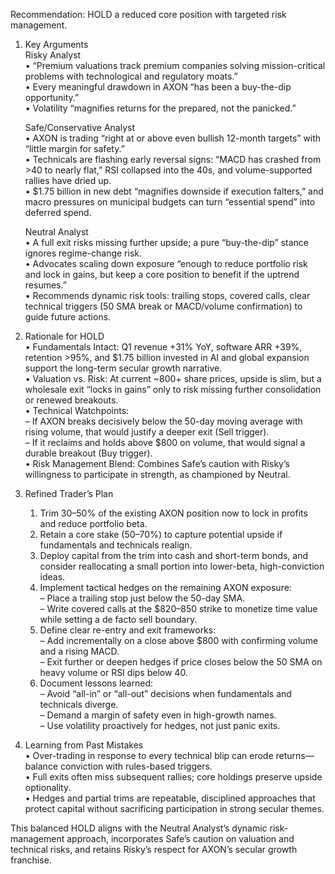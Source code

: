 Recommendation: HOLD a reduced core position with targeted risk management.

1. Key Arguments  
   Risky Analyst  
   • “Premium valuations track premium companies solving mission-critical problems with technological and regulatory moats.”  
   • Every meaningful drawdown in AXON “has been a buy-the-dip opportunity.”  
   • Volatility “magnifies returns for the prepared, not the panicked.”  

   Safe/Conservative Analyst  
   • AXON is trading “right at or above even bullish 12-month targets” with “little margin for safety.”  
   • Technicals are flashing early reversal signs: “MACD has crashed from >40 to nearly flat,” RSI collapsed into the 40s, and volume-supported rallies have dried up.  
   • $1.75 billion in new debt “magnifies downside if execution falters,” and macro pressures on municipal budgets can turn “essential spend” into deferred spend.  

   Neutral Analyst  
   • A full exit risks missing further upside; a pure “buy-the-dip” stance ignores regime-change risk.  
   • Advocates scaling down exposure “enough to reduce portfolio risk and lock in gains, but keep a core position to benefit if the uptrend resumes.”  
   • Recommends dynamic risk tools: trailing stops, covered calls, clear technical triggers (50 SMA break or MACD/volume confirmation) to guide future actions.  

2. Rationale for HOLD  
   • Fundamentals Intact: Q1 revenue +31% YoY, software ARR +39%, retention >95%, and $1.75 billion invested in AI and global expansion support the long-term secular growth narrative.  
   • Valuation vs. Risk: At current ~800+ share prices, upside is slim, but a wholesale exit “locks in gains” only to risk missing further consolidation or renewed breakouts.  
   • Technical Watchpoints:  
     – If AXON breaks decisively below the 50-day moving average with rising volume, that would justify a deeper exit (Sell trigger).  
     – If it reclaims and holds above $800 on volume, that would signal a durable breakout (Buy trigger).  
   • Risk Management Blend: Combines Safe’s caution with Risky’s willingness to participate in strength, as championed by Neutral.  

3. Refined Trader’s Plan  
   1. Trim 30–50% of the existing AXON position now to lock in profits and reduce portfolio beta.  
   2. Retain a core stake (50–70%) to capture potential upside if fundamentals and technicals realign.  
   3. Deploy capital from the trim into cash and short-term bonds, and consider reallocating a small portion into lower-beta, high-conviction ideas.  
   4. Implement tactical hedges on the remaining AXON exposure:  
      – Place a trailing stop just below the 50-day SMA.  
      – Write covered calls at the $820–850 strike to monetize time value while setting a de facto sell boundary.  
   5. Define clear re-entry and exit frameworks:  
      – Add incrementally on a close above $800 with confirming volume and a rising MACD.  
      – Exit further or deepen hedges if price closes below the 50 SMA on heavy volume or RSI dips below 40.  
   6. Document lessons learned:  
      – Avoid “all-in” or “all-out” decisions when fundamentals and technicals diverge.  
      – Demand a margin of safety even in high-growth names.  
      – Use volatility proactively for hedges, not just panic exits.  

4. Learning from Past Mistakes  
   • Over-trading in response to every technical blip can erode returns—balance conviction with rules-based triggers.  
   • Full exits often miss subsequent rallies; core holdings preserve upside optionality.  
   • Hedges and partial trims are repeatable, disciplined approaches that protect capital without sacrificing participation in strong secular themes.

This balanced HOLD aligns with the Neutral Analyst’s dynamic risk-management approach, incorporates Safe’s caution on valuation and technical risks, and retains Risky’s respect for AXON’s secular growth franchise.